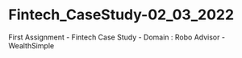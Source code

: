 # Fintech_CaseStudy-02_03_2022
First Assignment - Fintech Case Study - Domain : Robo Advisor - WealthSimple

